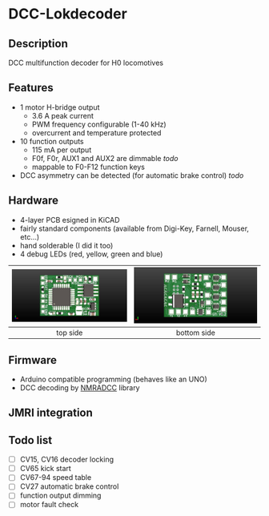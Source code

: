 # DCC-Lokdecoder
## Description
DCC multifunction decoder for H0 locomotives
## Features
- 1 motor H-bridge output
  - 3.6 A peak current
  - PWM frequency configurable (1-40 kHz)
  - overcurrent and temperature protected
- 10 function outputs
  - 115 mA per output
  - F0f, F0r, AUX1 and AUX2 are dimmable *todo*
  - mappable to F0-F12 function keys
- DCC asymmetry can be detected (for automatic brake control) *todo*
## Hardware
- 4-layer PCB esigned in KiCAD
- fairly standard components (available from Digi-Key, Farnell, Mouser, etc...)
- hand solderable (I did it too)
- 4 debug LEDs (red, yellow, green and blue)

| ![top](KiCAD_project/Lokdecoder_TI_altQuartz/top_side.jpg) | ![bottom](KiCAD_project/Lokdecoder_TI_altQuartz/bottom_side.jpg) |
| :---: | :---: |
| top side | bottom side |



## Firmware
- Arduino compatible programming (behaves like an UNO)
- DCC decoding by [NMRADCC](https://github.com/mrrwa/NmraDcc) library

## JMRI integration

## Todo list
- [ ] CV15, CV16 decoder locking
- [ ] CV65 kick start
- [ ] CV67-94 speed table
- [ ] CV27 automatic brake control
- [ ] function output dimming
- [ ] motor fault check
